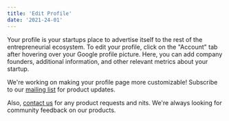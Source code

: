 ```yaml
---
title: 'Edit Profile'
date: '2021-24-01'
---
```


Your profile is your startups place to advertise itself to the rest of the entrepreneurial ecosystem. To edit your profile, click on the "Account" tab after hovering over your Google profile picture. Here, you can add company founders, additional information, and other relevant metrics about your startup.

We're working on making your profile page more customizable! Subscribe to our [mailing list](https://foundersillinois.org) for product updates. 


Also, [contact us](mailto:team@founders.illinois.edu) for any product requests and nits. We're always looking for community feedback on our products.